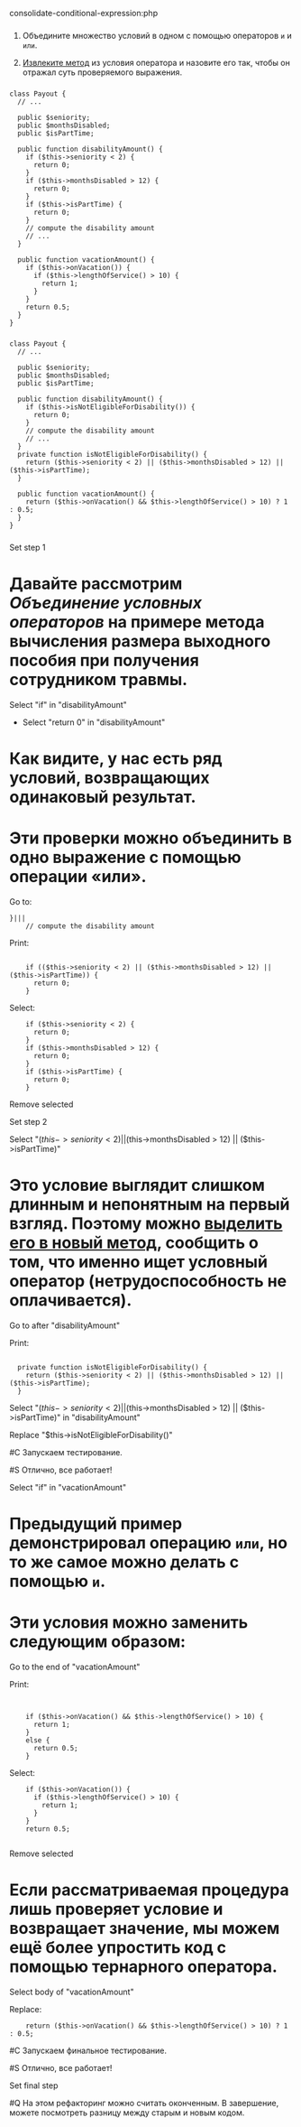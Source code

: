 consolidate-conditional-expression:php

###

1. Объедините множество условий в одном с помощью операторов <code>и</code> и <code>или</code>.

2. <a href="/extract-method">Извлеките метод</a> из условия оператора и назовите его так, чтобы он отражал суть проверяемого выражения.



###

```
class Payout {
  // ...

  public $seniority;
  public $monthsDisabled;
  public $isPartTime;

  public function disabilityAmount() {
    if ($this->seniority < 2) {
      return 0;
    }
    if ($this->monthsDisabled > 12) {
      return 0;
    }
    if ($this->isPartTime) {
      return 0;
    }
    // compute the disability amount
    // ...
  }

  public function vacationAmount() {
    if ($this->onVacation()) {
      if ($this->lengthOfService() > 10) {
        return 1;
      }
    }
    return 0.5;
  }
}
```

###

```
class Payout {
  // ...

  public $seniority;
  public $monthsDisabled;
  public $isPartTime;

  public function disabilityAmount() {
    if ($this->isNotEligibleForDisability()) {
      return 0;
    }
    // compute the disability amount
    // ...
  }
  private function isNotEligibleForDisability() {
    return ($this->seniority < 2) || ($this->monthsDisabled > 12) || ($this->isPartTime);
  }

  public function vacationAmount() {
    return ($this->onVacation() && $this->lengthOfService() > 10) ? 1 : 0.5;
  }
}
```

###

Set step 1

# Давайте рассмотрим <i>Объединение условных операторов</i> на примере метода вычисления размера выходного пособия при получения сотрудником травмы.

Select "if" in "disabilityAmount"
+ Select "return 0" in "disabilityAmount"

# Как видите, у нас есть ряд условий, возвращающих одинаковый результат.

# Эти проверки можно объединить в одно выражение с помощью операции «или».

Go to:
```
}|||
    // compute the disability amount
```

Print:
```

    if (($this->seniority < 2) || ($this->monthsDisabled > 12) || ($this->isPartTime)) {
      return 0;
    }
```

Select:
```
    if ($this->seniority < 2) {
      return 0;
    }
    if ($this->monthsDisabled > 12) {
      return 0;
    }
    if ($this->isPartTime) {
      return 0;
    }

```

Remove selected

Set step 2

Select "($this->seniority < 2) || ($this->monthsDisabled > 12) || ($this->isPartTime)"

# Это условие выглядит слишком длинным и непонятным на первый взгляд. Поэтому можно <a href="/extract-method">выделить его в новый метод</a>, сообщить о том, что именно ищет условный оператор (нетрудоспособность не оплачивается).

Go to after "disabilityAmount"

Print:
```

  private function isNotEligibleForDisability() {
    return ($this->seniority < 2) || ($this->monthsDisabled > 12) || ($this->isPartTime);
  }
```

Select "($this->seniority < 2) || ($this->monthsDisabled > 12) || ($this->isPartTime)" in "disabilityAmount"

Replace "$this->isNotEligibleForDisability()"

#C Запускаем тестирование.

#S Отлично, все работает!

Select "if" in "vacationAmount"

# Предыдущий пример демонстрировал операцию <code>или</code>, но то же самое можно делать с помощью <code>и</code>.

# Эти условия можно заменить следующим образом:

Go to the end of "vacationAmount"

Print:
```


    if ($this->onVacation() && $this->lengthOfService() > 10) {
      return 1;
    }
    else {
      return 0.5;
    }
```

Select:
```
    if ($this->onVacation()) {
      if ($this->lengthOfService() > 10) {
        return 1;
      }
    }
    return 0.5;


```

Remove selected

# Если рассматриваемая процедура лишь проверяет условие и возвращает значение, мы можем ещё более упростить код с помощью тернарного оператора.

Select body of "vacationAmount"

Replace:
```
    return ($this->onVacation() && $this->lengthOfService() > 10) ? 1 : 0.5;
```

#C Запускаем финальное тестирование.

#S Отлично, все работает!

Set final step

#Q На этом рефакторинг можно считать оконченным. В завершение, можете посмотреть разницу между старым и новым кодом.